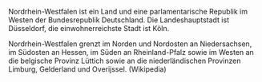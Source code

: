 Nordrhein-Westfalen ist ein Land und eine parlamentarische Republik im Westen der Bundesrepublik Deutschland. Die Landeshauptstadt ist Düsseldorf, die einwohnerreichste Stadt ist Köln.

Nordrhein-Westfalen grenzt im Norden und Nordosten an Niedersachsen, im Südosten an Hessen, im Süden an Rheinland-Pfalz sowie im Westen an die belgische Provinz Lüttich sowie an die niederländischen Provinzen Limburg, Gelderland und Overijssel. (Wikipedia)


